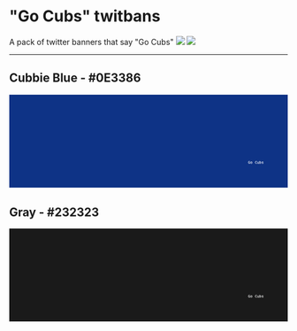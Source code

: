 # "Go Cubs" twitbans
A pack of twitter banners that say "Go Cubs"
<img src="https://github.com/jaredgorski/Go_Cubs_twitban/raw/master/media/Go_Cubs_twitban_blue_demo.gif">
<img src="https://github.com/jaredgorski/Go_Cubs_twitban/raw/master/media/Go_Cubs_twitban_gray_demo.gif">

---

## Cubbie Blue - #0E3386

<img src="https://github.com/jaredgorski/Go_Cubs_twitban/raw/master/Go_Cubs_twitban_pack/Go_Cubs_twitban_blue.png">

## Gray - #232323

<img src="https://github.com/jaredgorski/Go_Cubs_twitban/raw/master/Go_Cubs_twitban_pack/Go_Cubs_twitban_gray.png">
